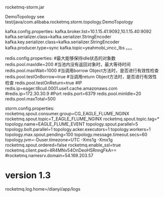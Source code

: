 rocketmq-storm.jar

DemoTopology see test/java/com.alibaba.rocketmq.storm.topology.DemoTopology

kafka.config.properties:
kafka.broker.list=10.1.15.41:9092,10.1.15.40:9092
kafka.serializer.class=kafka.serializer.StringEncoder
kafka.key.serializer.class=kafka.serializer.StringEncoder
kafka.producer.type=sync
kafka.topic=yeahmobi_vncc_lbs
。。。

redis.config.properties:
#最大能够保持idle状态的对象数
redis.pool.maxIdle=200
#当池内没有返回对象时，最大等待时间
redis.pool.maxWait=1000
#当调用borrow Object方法时，是否进行有效性检查
redis.pool.testOnBorrow=true
#当调用return Object方法时，是否进行有效性检查
redis.pool.testOnReturn=true
#IP
redis.ip=eager.t8cuil.0001.use1.cache.amazonaws.com
#redis.ip=172.30.30.9
#Port
redis.port=6379
redis.pool.minIdle=20
redis.pool.maxTotal=500

storm.config.properties:
rocketmq.spout.consumer.group=CG_EAGLE_FLUME_NGINX
rocketmq.spout.topic=T_EAGLE_FLUME_NGINX
rocketmq.spout.topic.tag=*
topology.name=EAGLE_FLUME_EVENT
topology.spout.parallel=5
topology.bolt.parallel=1
topology.acker.executors=1
topology.workers=1
topology.max.spout.pending=100
topology.message.timeout.secs=60
topology.jvm=-Duser.timezone=UTC -Xms1g -Xmx1g
rocketmq.spout.ordered=false
rocketmq.enable_ssl=true
rocketmq.client.pwd=4R4MNv54OnDeoHSRnngFkA==
#rocketmq.namesrv.domain=54.169.203.57
# version 1.3
rocketmq.log.home=/dianyi/app/logs